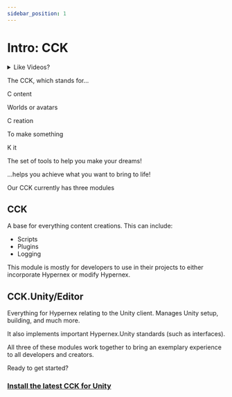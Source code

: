 ```yaml
---
sidebar_position: 1
---
```


# Intro: CCK

<details><summary>Like Videos?</summary>
<p>

<iframe width="100%" style={{"aspect-ratio": "16 / 9"}} src="https://player.vimeo.com/video/995585478?title=0&amp;byline=0&amp;portrait=0&amp;badge=0&amp;autopause=0&amp;player_id=0&amp;app_id=58479" frameborder="0" allow="autoplay; fullscreen; picture-in-picture; clipboard-write" title="Hypernex Tutorials: Setting Up the CCK"></iframe>

Here's a video tutorial on setting up the Hypernex.Unity CCK in a project

</p>
</details>

The CCK, which stands for...

<span className="bigger-text">C</span> ontent<br />

Worlds or avatars

<span className="bigger-text">C</span> reation<br />

To make something

<span className="bigger-text">K</span> it<br />

The set of tools to help you make your dreams!

...helps you achieve what you want to bring to life!

Our CCK currently has three modules

## CCK

A base for everything content creations. This can include:

+ Scripts
+ Plugins
+ Logging

This module is mostly for developers to use in their projects to either incorporate Hypernex or modify Hypernex.

## CCK.Unity/Editor

Everything for Hypernex relating to the Unity client. Manages Unity setup, building, and much more.

It also implements important Hypernex.Unity standards (such as interfaces).

All three of these modules work together to bring an exemplary experience to all developers and creators.

<span className="bigger-text">Ready to get started?</span>

### [Install the latest CCK for Unity](./installingcck.md)